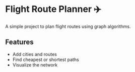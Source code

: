 # Flight Route Planner ✈️

A simple project to plan flight routes using graph algorithms.

## Features
- Add cities and routes
- Find cheapest or shortest paths
- Visualize the network
